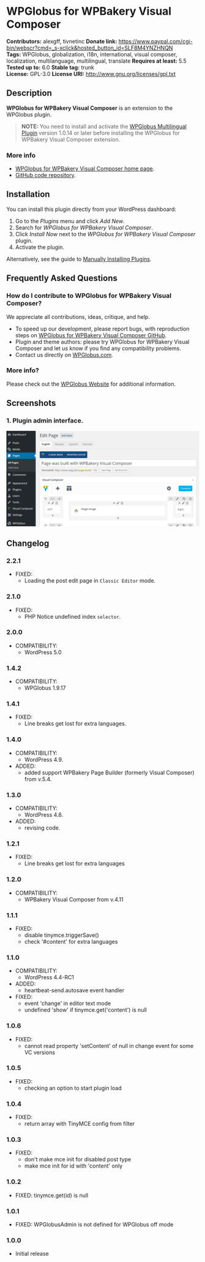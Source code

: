 # WPGlobus for WPBakery Visual Composer #
**Contributors:** alexgff, tivnetinc
**Donate link:** https://www.paypal.com/cgi-bin/webscr?cmd=_s-xclick&hosted_button_id=SLF8M4YNZHNQN  
**Tags:** WPGlobus, globalization, i18n, international, visual composer, localization, multilanguage, multilingual, translate 
**Requires at least:** 5.5  
**Tested up to:** 6.0
**Stable tag:** trunk  
**License:** GPL-3.0
**License URI:** http://www.gnu.org/licenses/gpl.txt

## Description ##

**WPGlobus for WPBakery Visual Composer** is an extension to the WPGlobus plugin.

> **NOTE:** You need to install and activate the [WPGlobus Multilingual Plugin](https://wordpress.org/plugins/wpglobus/) version 1.0.14 or later before installing the WPGlobus for WPBakery Visual Composer extension.

### More info ###

* [WPGlobus for WPBakery Visual Composer home page](https://wpglobus.com/extensions-archive/wpglobus-for-wpbakery-visual-composer-archive/).
* [GitHub code repository](https://github.com/WPGlobus/wpglobus-for-wpbakery-visual-composer).

## Installation ##

You can install this plugin directly from your WordPress dashboard:

1. Go to the *Plugins* menu and click *Add New*.
1. Search for *WPGlobus for WPBakery Visual Composer*.
1. Click *Install Now* next to the *WPGlobus for WPBakery Visual Composer* plugin.
1. Activate the plugin.

Alternatively, see the guide to [Manually Installing Plugins](http://codex.wordpress.org/Managing_Plugins#Manual_Plugin_Installation).

## Frequently Asked Questions ##

### How do I contribute to WPGlobus for WPBakery Visual Composer? ###

We appreciate all contributions, ideas, critique, and help.

* To speed up our development, please report bugs, with reproduction steps on [WPGlobus for WPBakery Visual Composer GitHub](https://github.com/WPGlobus/wpglobus-for-wpbakery-visual-composer).
* Plugin and theme authors: please try WPGlobus for WPBakery Visual Composer and let us know if you find any compatibility problems.
* Contact us directly on [WPGlobus.com](https://wpglobus.com/contact-us/).

### More info? ###

Please check out the [WPGlobus Website](https://wpglobus.com/plugin-updates/wpglobus-for-wpbakery-visual-composer/) for additional information.

## Screenshots ##

### 1. Plugin admin interface. ###
![Plugin admin interface.](https://raw.githubusercontent.com/WPGlobus/wpglobus-for-wpbakery-visual-composer/master/assets/screenshot-1.png)

## Changelog ##

### 2.2.1 ###
* FIXED:
	* Loading the post edit page in `Classic Editor` mode.

### 2.1.0 ###
* FIXED:
	* PHP Notice undefined index `selector`.
	
### 2.0.0 ###
* COMPATIBILITY:
	* WordPress 5.0
	
### 1.4.2 ###
* COMPATIBILITY:
	* WPGlobus 1.9.17

### 1.4.1 ###
* FIXED:
	* Line breaks get lost for extra languages.

### 1.4.0 ###
* COMPATIBILITY:
	* WordPress 4.9.
* ADDED:
	* added support WPBakery Page Builder (formerly Visual Composer) from v.5.4.
	
### 1.3.0 ###
* COMPATIBILITY:
	* WordPress 4.8.
* ADDED:
	* revising code.
	
### 1.2.1 ###
* FIXED:
	* Line breaks get lost for extra languages

### 1.2.0 ###
* COMPATIBILITY:
	* WPBakery Visual Composer from v.4.11
	
### 1.1.1 ###
* FIXED:
	* disable tinymce.triggerSave()
	* check '#content' for extra languages

### 1.1.0 ###
* COMPATIBILITY:
	* WordPress 4.4-RC1
* ADDED:
	* heartbeat-send.autosave event handler
* FIXED:
	* event 'change' in editor text mode 
	* undefined 'show' if tinymce.get('content') is null

### 1.0.6 ###
* FIXED:
	* cannot read property 'setContent' of null in change event for some VC versions

### 1.0.5 ###
* FIXED:
	* checking an option to start plugin load

### 1.0.4 ###
* FIXED:
	* return array with TinyMCE config from filter
	
### 1.0.3 ###
* FIXED:
	* don't make mce init for disabled post type
	* make mce init for id with 'content' only

### 1.0.2 ###
* FIXED: tinymce.get(id) is null

### 1.0.1 ###
* FIXED: WPGlobusAdmin is not defined for WPGlobus off mode

### 1.0.0 ###
* Initial release
